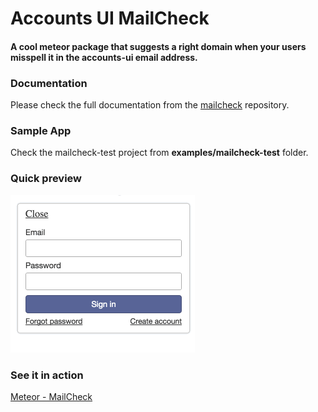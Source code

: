 # Accounts UI MailCheck

#### A cool meteor package that suggests a right domain when your users misspell it in the accounts-ui email address.

### Documentation

Please check the full documentation from the [mailcheck](https://github.com/mailcheck/mailcheck/blob/master/README.md) repository.

### Sample App

Check the mailcheck-test project from **examples/mailcheck-test** folder.

### Quick preview

![Screen Capture](https://raw.githubusercontent.com/anbuselvan/accounts-ui-mailcheck/master/screenshot/mailcheck.gif)

### See it in action

[Meteor - MailCheck](http://mailcheck.meteor.com)
